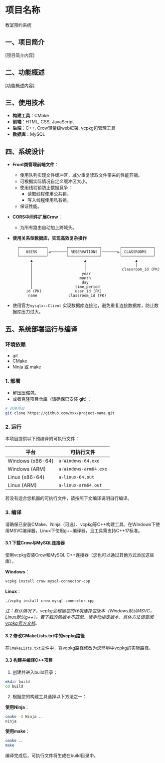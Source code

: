 # 项目名称

教室预约系统

## 一、项目简介

[项目简介内容]

## 二、功能概述

[功能概述内容]

## 三、使用技术

- **构建工具**：CMake
- **前端**：HTML, CSS, JavaScript
- **后端**：C++, Crow轻量级web框架, vcpkg包管理工具
- **数据库**：MySQL

## 四、系统设计

- **Front类管理前端文件**：
  - 使用队列实现文件缓冲区，减少重复读取文件带来的性能开销。
  - 可根据实际情况自定义缓冲区大小。
  - 使用线程锁防止数据竞争：
    - 读取线程使用公共锁。
    - 写入线程使用私有锁。
  - 保证性能。
  
- **CORS中间件扩展Crow**：
  - 为所有路由自动加上跨域头。
  
- **使用关系型数据库，实现高效复杂操作**

  ```
    ┌────────────┐        ┌──────────────┐        ┌──────────────┐
    │   USERS    │◄───────┤ RESERVATIONS │───────►│ CLASSROOMS   │
    └────────────┘        └──────────────┘        └──────────────┘
          ▲                       ▲                      ▲
          │                       │                      │
          │                       │                classroom_id (PK)
          │                      year
          │                     month
          │                      day
          │                   time_period
        id (PK)               user_id (FK)
         name              classroom_id (FK)
  ```

- 使用官方`mysqlx::Client` 实现数据库连接池，避免重复连接数据库，防止数据库压力过大。


## 五、系统部署运行与编译

### 环境依赖

- git
- CMake
- Ninja 或 make

### 1. 部署

- 解压压缩包。
- 或者克隆项目仓库（请确保已安装 **git**）：

```bash
# 克隆项目
git clone https://github.com/xxx/project-name.git
```

### 2. 运行

本项目提供以下预编译的可执行文件：

| 平台             | 可执行文件            |
| ---------------- | --------------------- |
| Windows (x86-64) | `a-Windows-64.exe`    |
| Windows (ARM)    | `a-Windows-arm64.exe` |
| Linux (x86-64)   | `a-linux-64.out`      |
| Linux (ARM)      | `a-linux-arm64.out`   |

若没有适合您机器的可执行文件，请按照下文编译说明自行编译。

### 3. 编译

请确保已安装CMake、Ninja（可选）、vcpkg等C++构建工具。在Windows下使用MSVC编译器，Linux下使用g++编译器，且工具需支持C++17标准。

#### 3.1 下载Crow与MySQL连接器

使用vcpkg安装Crow和MySQL C++连接器（您也可以通过其他方式添加这些库）。

**Windows**：

```bash
vcpkg install crow mysql-connector-cpp
```

**Linux**：

```bash
./vcpkg install crow mysql-connector-cpp
```

*注：默认情况下，vcpkg会根据您的环境选择包版本（Windows默认MSVC，Linux默认g++）。若下载的包版本不匹配，请手动指定版本，具体方法请查阅 [vcpkg官方文档](https://vcpkg.io/en/index.html)。*

#### 3.2 修改CMakeLists.txt中的vcpkg路径

在`CMakeLists.txt`文件中，将vcpkg路径修改为您环境中vcpkg的实际路径。

#### 3.3 构建并编译C++项目

1. 创建并进入build目录：

```bash
mkdir build
cd build
```

2. 根据您的构建工具选择以下方法之一：

**使用Ninja**：

```bash
cmake -G Ninja ..
ninja
```

**使用make**：

```bash
cmake ..
make
```

编译完成后，可执行文件将生成在build目录中。
